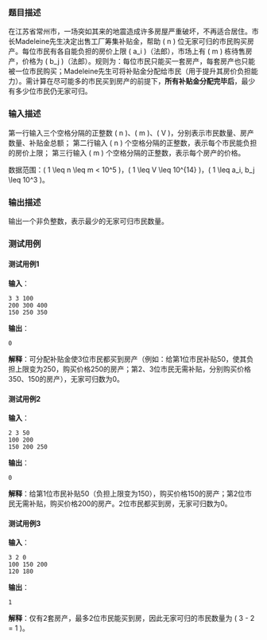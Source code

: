 ### 题目描述
在江苏省常州市，一场突如其来的地震造成许多房屋严重破坏，不再适合居住。市长Madeleine先生决定出售工厂筹集补贴金，帮助 \( n \) 位无家可归的市民购买房产。每位市民有各自能负担的房价上限 \( a_i \)（法郎），市场上有 \( m \) 栋待售房产，价格为 \( b_j \)（法郎）。规则为：每位市民只能买一套房产，每套房产也只能被一位市民购买；Madeleine先生可将补贴金分配给市民（用于提升其房价负担能力）。需计算在尽可能多的市民买到房产的前提下，**所有补贴金分配完毕后**，最少有多少位市民仍无家可归。


### 输入描述
第一行输入三个空格分隔的正整数 \( n \)、\( m \)、\( V \)，分别表示市民数量、房产数量、补贴金总额；
第二行输入 \( n \) 个空格分隔的正整数，表示每个市民能负担的房价上限；
第三行输入 \( m \) 个空格分隔的正整数，表示每个房产的价格。

数据范围：\( 1 \leq n \leq m < 10^5 \)，\( 1 \leq V \leq 10^{14} \)，\( 1 \leq a_i, b_j \leq 10^3 \)。


### 输出描述
输出一个非负整数，表示最少的无家可归市民数量。


### 测试用例
#### 测试用例1
**输入**：
```
3 3 100
200 300 400
150 250 350
```
**输出**：
```
0
```
**解释**：可分配补贴金使3位市民都买到房产（例如：给第1位市民补贴50，使其负担上限变为250，购买价格250的房产；第2、3位市民无需补贴，分别购买价格350、150的房产），无家可归数为0。


#### 测试用例2
**输入**：
```
2 3 50
100 200
150 200 250
```
**输出**：
```
0
```
**解释**：给第1位市民补贴50（负担上限变为150），购买价格150的房产；第2位市民无需补贴，购买价格200的房产。2位市民都买到房，无家可归数为0。


#### 测试用例3
**输入**：
```
3 2 0
100 150 200
120 180
```
**输出**：
```
1
```
**解释**：仅有2套房产，最多2位市民能买到房，因此无家可归的市民数量为 \( 3 - 2 = 1 \)。